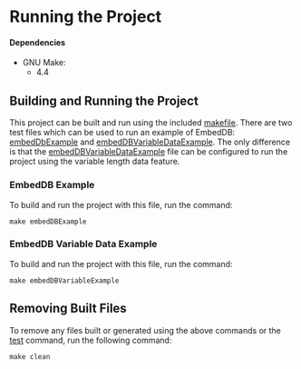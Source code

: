 # Running the Project

#### Dependencies

- GNU Make:
  - 4.4

## Building and Running the Project

This project can be built and run using the included [makefile](../makefile). There are two test files which can be used to run an example of EmbedDB: [embedDbExample](../examples/embedDBExample.c) and [embedDBVariableDataExample](../examples/embedDBVariableDataExample.c). The only difference is that the [embedDBVariableDataExample](../examples/embedDBVariableDataExample.c) file can be configured to run the project using the variable length data feature.

### EmbedDB Example

 To build and run the project with this file, run the command:

```
make embedDBExample
```

### EmbedDB Variable Data Example

To build and run the project with this file, run the command:

```
make embedDBVariableExample
```

## Removing Built Files

To remove any files built or generated using the above commands or the [test](/docs/testInfo.md) command, run the following command:

```
make clean
```
